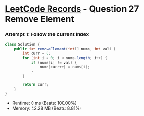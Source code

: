 # [LeetCode Records](../README.md) - Question 27 Remove Element 

### Attempt 1: Follow the current index
```java
class Solution {
    public int removeElement(int[] nums, int val) {
        int curr = 0;
        for (int i = 0; i < nums.length; i++) {
            if (nums[i] != val) {
                nums[curr++] = nums[i];
            }
        }

        return curr;
    }
}
```
- Runtime: 0 ms (Beats: 100.00%)
- Memory: 42.28 MB (Beats: 8.81%)

<br>
